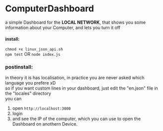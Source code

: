 # ComputerDashboard
a simple Dashboard for the **LOCAL NETWORK**, that shows you some information about your Computer, and lets you turn it off

#### install:  
```chmod +x linux_json_api.sh```  
```npm test``` OR ```node index.js```

### postinstall:  
in theory it is has localisation, in practice you are never asked which language you prefere xD  
so if you want custom lines in your dashboard, just edit the "en.json" file in the "locales" directory  
you can 
  1. open ```http://localhost:3000```  
  2. login  
  3. and see the IP of the computer, which you can use to open the Dashboard on anothern Device.
